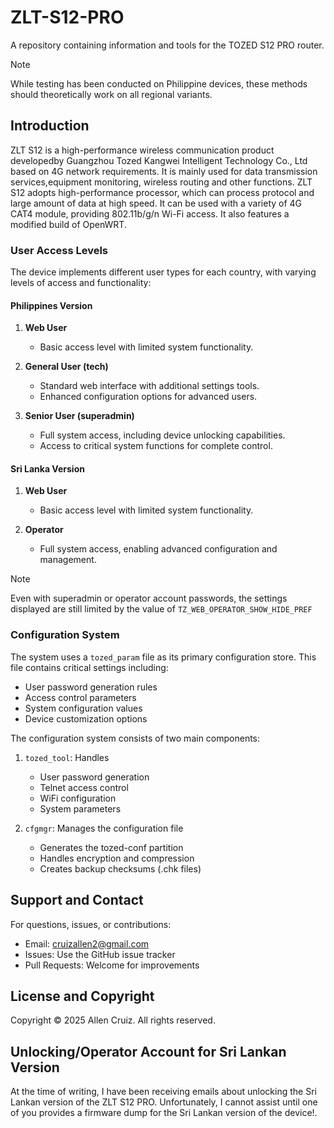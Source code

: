 # ZLT-S12-PRO

A repository containing information and tools for the TOZED S12 PRO router.

> [!NOTE]
> While testing has been conducted on Philippine devices, these methods should theoretically work on all regional variants.

## Introduction

ZLT S12 is a high-performance wireless communication product developedby Guangzhou Tozed Kangwei Intelligent Technology Co., Ltd based on 4G network requirements. It is mainly used for data transmission services,equipment monitoring, wireless routing and other functions. ZLT S12 adopts high-performance processor, which can process protocol and large amount of data at high speed. It can be used with a variety of 4G CAT4 module, providing 802.11b/g/n Wi-Fi access. It also features a modified build of OpenWRT.

### User Access Levels

The device implements different user types for each country, with varying levels of access and functionality:

#### Philippines Version

1. **Web User**
   - Basic access level with limited system functionality.

2. **General User (tech)**
   - Standard web interface with additional settings tools.
   - Enhanced configuration options for advanced users.

3. **Senior User (superadmin)**
   - Full system access, including device unlocking capabilities.
   - Access to critical system functions for complete control.

#### Sri Lanka Version

1. **Web User**
   - Basic access level with limited system functionality.

2. **Operator**
   - Full system access, enabling advanced configuration and management.

>[!NOTE]
> Even with superadmin or operator account passwords, the settings displayed are still limited by the value of `TZ_WEB_OPERATOR_SHOW_HIDE_PREF`

### Configuration System

The system uses a `tozed_param` file as its primary configuration store. This file contains critical settings including:

- User password generation rules
- Access control parameters
- System configuration values
- Device customization options

The configuration system consists of two main components:

1. `tozed_tool`: Handles
   - User password generation
   - Telnet access control
   - WiFi configuration
   - System parameters

2. `cfgmgr`: Manages the configuration file
   - Generates the tozed-conf partition
   - Handles encryption and compression
   - Creates backup checksums (.chk files)

## Support and Contact

For questions, issues, or contributions:

- Email: [cruizallen2@gmail.com](mailto:cruizallen2@gmail.com)
- Issues: Use the GitHub issue tracker
- Pull Requests: Welcome for improvements

## License and Copyright

Copyright © 2025 Allen Cruiz. All rights reserved.

## Unlocking/Operator Account for Sri Lankan Version

At the time of writing, I have been receiving emails about unlocking the Sri Lankan version of the ZLT S12 PRO. Unfortunately, I cannot assist until one of you provides a firmware dump for the Sri Lankan version of the device!.
